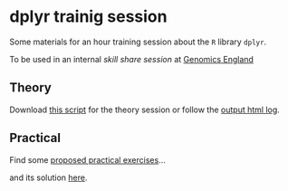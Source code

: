 dplyr trainig session
============================================================

Some materials for an hour training session about the `R` library `dplyr`.

To be used in an internal _skill share session_ at [Genomics England](https://www.genomicsengland.co.uk/) 

Theory
---------------------------------------

Download [this script](https://dmontaner-teaching.github.io/gelsk/dplyr_theory.R) for the theory session or follow the [output html log](https://dmontaner-teaching.github.io/gelsk/dplyr_theory.html). 


Practical
-------------------------------------------

Find some [proposed practical exercises](https://dmontaner-teaching.github.io/gelsk/dplyr_practical.html)...

and its solution [here](https://dmontaner-teaching.github.io/gelsk/dplyr_practical_responses.html).
